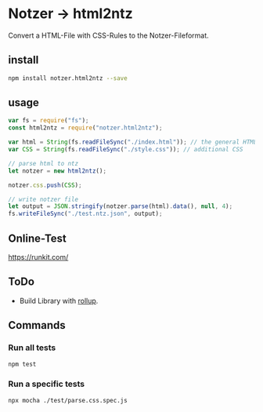 # Notzer → html2ntz
Convert a HTML-File with CSS-Rules to the Notzer-Fileformat.


## install
```sh
npm install notzer.html2ntz --save
```

## usage
```js
var fs = require("fs");
const html2ntz = require("notzer.html2ntz");

var html = String(fs.readFileSync("./index.html")); // the general HTML
var CSS = String(fs.readFileSync("./style.css")); // additional CSS

// parse html to ntz
let notzer = new html2ntz();

notzer.css.push(CSS);

// write notzer file
let output = JSON.stringify(notzer.parse(html).data(), null, 4);
fs.writeFileSync("./test.ntz.json", output);
```

## Online-Test
https://runkit.com/

## ToDo
* Build Library with [rollup](https://github.com/rollup/rollup-starter-lib/tree/babel).


## Commands

### Run all tests
```sh
npm test
```

### Run a specific tests
```sh
npx mocha ./test/parse.css.spec.js
```
